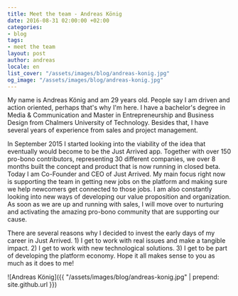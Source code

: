 ```yaml
---
title: Meet the team - Andreas König
date: 2016-08-31 02:00:00 +02:00
categories:
- blog
tags:
- meet the team
layout: post
author: andreas
locale: en
list_cover: "/assets/images/blog/andreas-konig.jpg"
og_image: "/assets/images/blog/andreas-konig.jpg"
---
```


My name is Andreas König and am 29 years old. People say I am driven and action oriented, perhaps that's why I'm here. I have a bachelor's degree in Media & Communication and Master in Entrepreneurship and Business Design from Chalmers University of Technology. Besides that, I have several years of experience from sales and project management.

In September 2015 I started looking into the viability of the idea that eventually would become to be the Just Arrived app. Together with over 150 pro-bono contributors, representing 30 different companies, we over 8 months built the concept and product that is now running in closed beta. Today I am Co-Founder and CEO of Just Arrived. My main focus right now is supporting the team in getting new jobs on the platform and making sure we help newcomers get connected to those jobs. I am also constantly looking into new ways of developing our value proposition and organization. As soon as we are up and running with sales, I will move over to nurturing and activating the amazing pro-bono community that are supporting our cause.

There are several reasons why I decided to invest the early days of my career in Just Arrived. 1) I get to work with real issues and make a tangible impact. 2) I get to work with new technological solutions. 3) I get to be part of developing the platform economy. Hope it all makes sense to you as much as it does to me!

![Andreas König]({{ "/assets/images/blog/andreas-konig.jpg" | prepend: site.github.url }})


